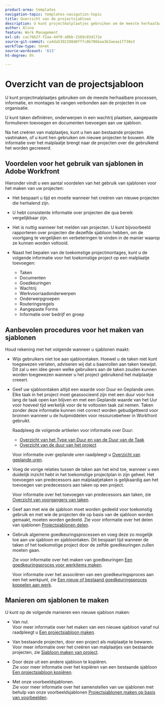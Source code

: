 ```yaml
---
product-area: templates
navigation-topic: templates-navigation-topic
title: Overzicht van de projectsjabloon
description: U kunt projectmalplaatjes gebruiken om de meeste herhaalbare processen, informatie, en montages te vangen verbonden aan de projecten in uw organisatie.
author: Alina
feature: Work Management
exl-id: cac7662f-f2ae-44f0-a0bb-1569c03d172e
source-git-commit: ca4da5302198d8fffc8b706baa3b3aeaa1f738e3
workflow-type: tm+mt
source-wordcount: '613'
ht-degree: 0%

---
```


# Overzicht van de projectsjabloon

<!-- Audited: 12/2023 -->

U kunt projectmalplaatjes gebruiken om de meeste herhaalbare processen, informatie, en montages te vangen verbonden aan de projecten in uw organisatie.

U kunt taken definiëren, onderwerpen in een wachtrij plaatsen, aangepaste formulieren toevoegen en documenten toevoegen aan uw sjabloon.

Na het creëren van malplaatjes, kunt u hen aan bestaande projecten vastmaken, of u kunt hen gebruiken om nieuwe projecten te bouwen. Alle informatie over het malplaatje brengt naar de projecten over die gebruikend het worden gecreeerd.

## Voordelen voor het gebruik van sjablonen in Adobe Workfront

Hieronder vindt u een aantal voordelen van het gebruik van sjablonen voor het maken van uw projecten:

* Het bespaart u tijd en moeite wanneer het creëren van nieuwe projecten die herhalend zijn.
* U hebt consistente informatie over projecten die qua bereik vergelijkbaar zijn.
* Het is nuttig wanneer het melden van projecten. U kunt bijvoorbeeld rapporteren over projecten die dezelfde sjabloon hebben, om de voortgang te vergelijken en verbeteringen te vinden in de manier waarop ze kunnen worden voltooid.
* Naast het bepalen van de toekomstige projectmontages, kunt u de volgende informatie voor het toekomstige project op een malplaatje toevoegen:

   * Taken
   * Documenten
   * Goedkeuringen
   * Wachtrij
   * Werkvoorraadonderwerpen
   * Onderwerpgroepen
   * Routeringsregels
   * Aangepaste Forms
   * Informatie over bedrijf en groep

## Aanbevolen procedures voor het maken van sjablonen

<!--
<p data-mc-conditions="QuicksilverOrClassic.Draft mode">(NOTE:this is not an extensive list, but we are updating it as we go.)</p>
-->

Houd rekening met het volgende wanneer u sjablonen maakt:

* Wijs gebruikers niet toe aan sjabloontaken. Hoewel u de taken niet kunt toegewezen verlaten, adviseren wij dat u baanrollen aan taken toewijst. Dit zal u een idee geven welke gebruikers aan de taken zouden kunnen worden toegewezen wanneer u het project gebruikend het malplaatje creeert.
* Geef uw sjabloontaken altijd een waarde voor Duur en Geplande uren. Elke taak in het project moet geassocieerd zijn met een duur voor hoe lang de taak open kan blijven en met een Geplande waarde van het Uur voor hoeveel tijd werkelijk voor de te voltooien taak zal nemen. Taken zonder deze informatie kunnen niet correct worden gebudgetteerd voor bronnen wanneer u de hulpmiddelen voor resourcebeheer in Workfront gebruikt.

  Raadpleeg de volgende artikelen voor informatie over Duur:

   * [Overzicht van het Type van Duur en van de Duur van de Taak](../../../manage-work/tasks/taskdurtn/task-duration-and-duration-type.md)
   * [Overzicht van de duur van het project](../../../manage-work/projects/planning-a-project/project-duration.md)

  Voor informatie over geplande uren raadpleegt u [Overzicht van geplande uren](../../../manage-work/tasks/task-information/planned-hours.md).

* Voeg de vorige relaties tussen de taken aan het eind toe, wanneer u een duidelijk inzicht hebt in het toekomstige projectplan in zijn geheel. Het toevoegen van predecessors aan malplaatjetaken is gelijkaardig aan het toevoegen van predecessors aan taken op een project.

  Voor informatie over het toevoegen van predecessors aan taken, zie [Overzicht van voorgangers van taken](../../../manage-work/tasks/use-prdcssrs/predecessors-overview.md).

* Geef aan met wie de sjabloon moet worden gedeeld voor toekomstig gebruik en met wie de projecten die op basis van de sjabloon worden gemaakt, moeten worden gedeeld. Zie voor informatie over het delen van sjablonen [Projectsjablonen delen](../../../manage-work/projects/create-and-manage-templates/share-project-template.md).
* Gebruik algemene goedkeuringsprocessen en voeg deze zo mogelijk toe aan uw sjabloon en sjabloontaken. Dit bespaart tijd wanneer de taken of het toekomstige project door de zelfde goedkeuringen zullen moeten gaan.

  Zie voor informatie over het maken van goedkeuringen [Een goedkeuringsproces voor werkitems maken](../../../administration-and-setup/customize-workfront/configure-approval-milestone-processes/create-approval-processes.md).

  Voor informatie over het associëren van een goedkeuringsproces aan een het werkpunt, zie [Een nieuw of bestaand goedkeuringsproces koppelen aan werk](../../../review-and-approve-work/manage-approvals/associate-approval-with-work.md).

## Manieren om sjablonen te maken

U kunt op de volgende manieren een nieuwe sjabloon maken:

* Van nul.\
  Voor meer informatie over het maken van een nieuwe sjabloon vanaf nul raadpleegt u [Een projectsjabloon maken](../../../manage-work/projects/create-and-manage-templates/create-template.md).

* Van bestaande projecten, door een project als malplaatje te bewaren.\
  Voor meer informatie over het creëren van malplaatjes van bestaande projecten, zie [Sjabloon maken van project](../../../manage-work/projects/create-and-manage-templates/create-template-from-project.md).

* Door deze uit een andere sjabloon te kopiëren.\
  Zie voor meer informatie over het kopiëren van een bestaande sjabloon [Een projectsjabloon kopiëren](../../../manage-work/projects/create-and-manage-templates/copy-template.md).

* Met onze voorbeeldsjablonen.\
  Zie voor meer informatie over het samenstellen van uw sjablonen met behulp van onze voorbeeldsjablonen [Projectsjablonen maken op basis van voorbeelden](../../../manage-work/projects/create-and-manage-templates/create-templates-from-examples.md).

